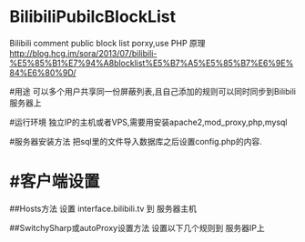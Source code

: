BilibiliPubilcBlockList
=======================

Bilibili comment public  block list porxy,use PHP
原理 http://blog.hcg.im/sora/2013/07/bilibili-%E5%85%B1%E7%94%A8blocklist%E5%B7%A5%E5%85%B7%E6%9E%84%E6%80%9D/

#用途
可以多个用户共享同一份屏蔽列表,且自己添加的规则可以同时同步到Bilibili服务器上

#运行环境
独立IP的主机或者VPS,需要用安装apache2,mod_proxy,php,mysql

#服务器安装方法
把sql里的文件导入数据库之后设置config.php的内容.

#客户端设置
===========
##Hosts方法
设置 interface.bilibili.tv 到 服务器主机

##SwitchySharp或autoProxy设置方法
设置以下几个规则到 服务器IP上
